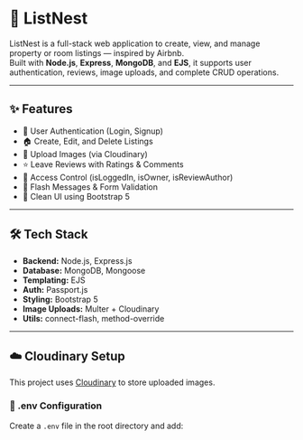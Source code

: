 # 🏡 ListNest

ListNest is a full-stack web application to create, view, and manage property or room listings — inspired by Airbnb.  
Built with **Node.js**, **Express**, **MongoDB**, and **EJS**, it supports user authentication, reviews, image uploads, and complete CRUD operations.

---

## ✨ Features

- 🔐 User Authentication (Login, Signup)
- 🏠 Create, Edit, and Delete Listings
- 📸 Upload Images (via Cloudinary)
- ⭐ Leave Reviews with Ratings & Comments
- 👮 Access Control (isLoggedIn, isOwner, isReviewAuthor)
- 💬 Flash Messages & Form Validation
- 🎨 Clean UI using Bootstrap 5

---

## 🛠 Tech Stack

- **Backend:** Node.js, Express.js
- **Database:** MongoDB, Mongoose
- **Templating:** EJS
- **Auth:** Passport.js
- **Styling:** Bootstrap 5
- **Image Uploads:** Multer + Cloudinary
- **Utils:** connect-flash, method-override

---

## ☁️ Cloudinary Setup

This project uses [Cloudinary](https://cloudinary.com) to store uploaded images.

### 🔐 .env Configuration

Create a `.env` file in the root directory and add:
